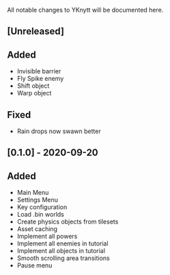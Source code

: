 All notable changes to YKnytt will be documented here.

## [Unreleased]

## Added
- Invisible barrier
- Fly Spike enemy
- Shift object
- Warp object

## Fixed
- Rain drops now swawn better

## [0.1.0] - 2020-09-20

## Added

- Main Menu
- Settings Menu
- Key configuration
- Load .bin worlds
- Create physics objects from tilesets
- Asset caching
- Implement all powers
- Implement all enemies in tutorial
- Implement all objects in tutorial
- Smooth scrolling area transitions
- Pause menu
